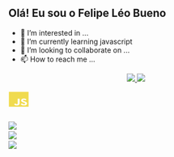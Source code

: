 ## Olá! Eu sou o Felipe Léo Bueno
- 👀 I’m interested in ...
- 🌱 I’m currently learning javascript
- 💞️ I’m looking to collaborate on ...
- 📫 How to reach me ...

<div align="center">
  <a href="https://github.com/felipeleobueno">
  <img height="180em" src="https://github-readme-stats.vercel.app/api?username=felipeleobueno&show_icons=true&theme=dark&include_all_commits=true&count_private=true"/>
  <img height="180em" src="https://github-readme-stats.vercel.app/api/top-langs/?username=rafaballerini&layout=compact&langs_count=7&theme=dark"/>
</div>
  <div style="display: inline_block"><br>
  <img align="center" alt="Rafa-Js" height="30" width="40" src="https://raw.githubusercontent.com/devicons/devicon/master/icons/javascript/javascript-plain.svg">
    
   ##
    
<div>
  
  
<a href="https://instagram.com/felipeleo_b" target="_blank"><img src="https://img.shields.io/badge/-Instagram-%23E4405F?style=for-the-badge&logo=instagram&logoColor=white" target="_blank"></a>      
<a href="https://discord.gg/FelipeLéo#7059" target="_blank"><img src="https://img.shields.io/badge/Discord-7289DA?style=for-the-badge&logo=discord&logoColor=white" target="_blank"></a>  
  <a href = "morrocoy.leo@gmail.com"><img src="https://img.shields.io/badge/-Gmail-%23333?style=for-the-badge&logo=gmail&logoColor=white" target="_blank"></a>
  
</div>
